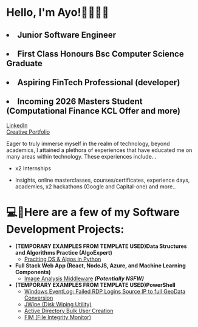 <h1>Hello, I'm Ayo!👩🏾‍💻✨<br/></h1><h2><li>Junior Software Engineer</li></a><br/><li>First Class Honours Bsc Computer Science Graduate</li></a><br/><li>Aspiring FinTech Professional (developer)</li></a><br/><li>Incoming 2026 Masters Student (Computational Finance KCL Offer and more)</li></a></h2>

<a href="https://www.linkedin.com/in/ayomide-balogun-346281273/">LinkedIn</a><br/>
<a href="https://frabjous-choux-cfab6e.netlify.app/">Creative Portfolio</a>

Eager to truly immerse myself in the realm of technology, beyond academics, I attained a plethora of experiences that have educated me on many areas within technology. These experiences include... 

- x2 Internships 
  
- Insights, online masterclasses, courses/certificates, experience days, academies, x2 hackathons (Google and Capital-one) and more..

<h1>💻🕺Here are a few of my Software Development Projects:</h1>

- <b>(TEMPORARY EXAMPLES FROM TEMPLATE USED)Data Structures and Algorithms Practice (AlgoExpert)</b>
  - [Praciting DS & Algos in Python](https://github.com/joshmadakor1/Algorithms-Practice)
- <b>Full Stack Web App (React, NodeJS, Azure, and Machine Learning Components)</b>
  - [Image Analysis Middleware](https://github.com/joshmadakor1/4chan-Image-Analysis-Middleware-C964) <b><i>(Potentially NSFW)</b></i>
- <b>(TEMPORARY EXAMPLES FROM TEMPLATE USED)PowerShell</b>
  - [Windows EventLog: Failed RDP Logins Source IP to full GeoData Conversion](https://github.com/joshmadakor1/Sentinel-Lab)
  - [JWipe (Disk Wiping Utility)](https://github.com/joshmadakor1/Jwipe.PowerShell)
  - [Active Directory Bulk User Creation](https://github.com/joshmadakor1/AD_PS)
  - [FIM (File Integrity Monitor)](https://github.com/joshmadakor1/PowerShell-Integrity-FIM)

<!--
Here are some ideas to get you started:

- 🔭 I’m currently working on ...
- ⚡ Fun fact: ...
-->
